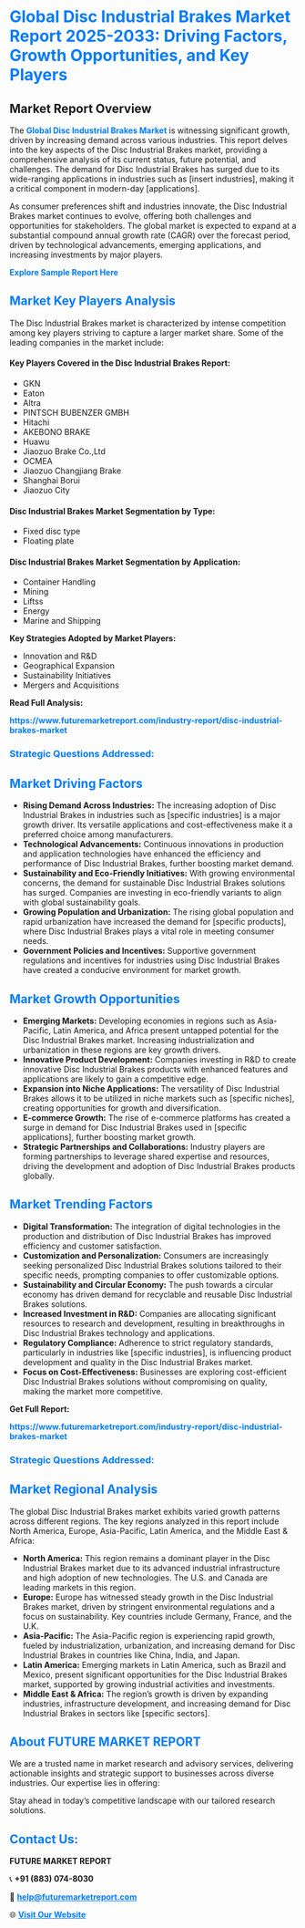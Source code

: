 <h1 style="color: #007BFF;">Global Disc Industrial Brakes Market Report 2025-2033: Driving Factors, Growth Opportunities, and Key Players</h1>

<section id="overview">
<h2>Market Report Overview</h2>
<p>The <a href="https://www.futuremarketreport.com/industry-report/disc-industrial-brakes-market" style="color: #007BFF; text-decoration: none;"><strong>Global Disc Industrial Brakes Market</strong></a> is witnessing significant growth, driven by increasing demand across various industries. This report delves into the key aspects of the Disc Industrial Brakes market, providing a comprehensive analysis of its current status, future potential, and challenges. The demand for Disc Industrial Brakes has surged due to its wide-ranging applications in industries such as [insert industries], making it a critical component in modern-day [applications].</p>
<p>As consumer preferences shift and industries innovate, the Disc Industrial Brakes market continues to evolve, offering both challenges and opportunities for stakeholders. The global market is expected to expand at a substantial compound annual growth rate (CAGR) over the forecast period, driven by technological advancements, emerging applications, and increasing investments by major players.</p>
</section>

<section id="overview">
<p><a href="https://www.futuremarketreport.com/request-sample/reportId=42535" style="color: #007BFF; text-decoration: none;"><strong>Explore Sample Report Here</strong></a></p>
</section>

<section id="key-players">
<h2 style="color: #007BFF;">Market Key Players Analysis</h2>
<p>The Disc Industrial Brakes market is characterized by intense competition among key players striving to capture a larger market share. Some of the leading companies in the market include:</p>
<h4>Key Players Covered in the Disc Industrial Brakes Report:</h4>
<ul><li>GKN</li><li>Eaton</li><li>Altra</li><li>PINTSCH BUBENZER GMBH</li><li>Hitachi</li><li>AKEBONO BRAKE</li><li>Huawu</li><li>Jiaozuo Brake Co.,Ltd</li><li>OCMEA</li><li>Jiaozuo Changjiang Brake</li><li>Shanghai Borui</li><li>Jiaozuo City</li></ul>
<h4>Disc Industrial Brakes Market Segmentation by Type:</h4>
<ul><li>Fixed disc type</li><li>Floating plate</li></ul>

<h4>Disc Industrial Brakes Market Segmentation by Application:</h4>
<ul><li>Container Handling</li><li>Mining</li><li>Liftss</li><li>Energy</li><li>Marine and Shipping</li></ul>
<p><strong>Key Strategies Adopted by Market Players:</strong></p>
<ul>
<li>Innovation and R&D</li>
<li>Geographical Expansion</li>
<li>Sustainability Initiatives</li>
<li>Mergers and Acquisitions</li>
</ul>
</section>

<section>
<p><strong>Read Full Analysis: </strong></p><a href="https://www.futuremarketreport.com/industry-report/disc-industrial-brakes-market" style="color: #007BFF; text-decoration: none;"><strong>https://www.futuremarketreport.com/industry-report/disc-industrial-brakes-market</strong></a>
<h3 style="color: #007BFF;">Strategic Questions Addressed:</h3>
</section>

<section id="driving-factors">
<h2 style="color: #007BFF;">Market Driving Factors</h2>
<ul>
<li><strong>Rising Demand Across Industries:</strong> The increasing adoption of Disc Industrial Brakes in industries such as [specific industries] is a major growth driver. Its versatile applications and cost-effectiveness make it a preferred choice among manufacturers.</li>
<li><strong>Technological Advancements:</strong> Continuous innovations in production and application technologies have enhanced the efficiency and performance of Disc Industrial Brakes, further boosting market demand.</li>
<li><strong>Sustainability and Eco-Friendly Initiatives:</strong> With growing environmental concerns, the demand for sustainable Disc Industrial Brakes solutions has surged. Companies are investing in eco-friendly variants to align with global sustainability goals.</li>
<li><strong>Growing Population and Urbanization:</strong> The rising global population and rapid urbanization have increased the demand for [specific products], where Disc Industrial Brakes plays a vital role in meeting consumer needs.</li>
<li><strong>Government Policies and Incentives:</strong> Supportive government regulations and incentives for industries using Disc Industrial Brakes have created a conducive environment for market growth.</li>
</ul>
</section>

<section id="growth-opportunities">
<h2 style="color: #007BFF;">Market Growth Opportunities</h2>
<ul>
<li><strong>Emerging Markets:</strong> Developing economies in regions such as Asia-Pacific, Latin America, and Africa present untapped potential for the Disc Industrial Brakes market. Increasing industrialization and urbanization in these regions are key growth drivers.</li>
<li><strong>Innovative Product Development:</strong> Companies investing in R&D to create innovative Disc Industrial Brakes products with enhanced features and applications are likely to gain a competitive edge.</li>
<li><strong>Expansion into Niche Applications:</strong> The versatility of Disc Industrial Brakes allows it to be utilized in niche markets such as [specific niches], creating opportunities for growth and diversification.</li>
<li><strong>E-commerce Growth:</strong> The rise of e-commerce platforms has created a surge in demand for Disc Industrial Brakes used in [specific applications], further boosting market growth.</li>
<li><strong>Strategic Partnerships and Collaborations:</strong> Industry players are forming partnerships to leverage shared expertise and resources, driving the development and adoption of Disc Industrial Brakes products globally.</li>
</ul>
</section>

<section id="trending-factors">
<h2 style="color: #007BFF;">Market Trending Factors</h2>
<ul>
<li><strong>Digital Transformation:</strong> The integration of digital technologies in the production and distribution of Disc Industrial Brakes has improved efficiency and customer satisfaction.</li>
<li><strong>Customization and Personalization:</strong> Consumers are increasingly seeking personalized Disc Industrial Brakes solutions tailored to their specific needs, prompting companies to offer customizable options.</li>
<li><strong>Sustainability and Circular Economy:</strong> The push towards a circular economy has driven demand for recyclable and reusable Disc Industrial Brakes solutions.</li>
<li><strong>Increased Investment in R&D:</strong> Companies are allocating significant resources to research and development, resulting in breakthroughs in Disc Industrial Brakes technology and applications.</li>
<li><strong>Regulatory Compliance:</strong> Adherence to strict regulatory standards, particularly in industries like [specific industries], is influencing product development and quality in the Disc Industrial Brakes market.</li>
<li><strong>Focus on Cost-Effectiveness:</strong> Businesses are exploring cost-efficient Disc Industrial Brakes solutions without compromising on quality, making the market more competitive.</li>
</ul>
</section>

<section>
<p><strong>Get Full Report: </strong></p><a href="https://www.futuremarketreport.com/industry-report/disc-industrial-brakes-market" style="color: #007BFF; text-decoration: none;"><strong>https://www.futuremarketreport.com/industry-report/disc-industrial-brakes-market</strong></a>
<h3 style="color: #007BFF;">Strategic Questions Addressed:</h3>
</section>


<section id="regional-analysis">
<h2 style="color: #007BFF;">Market Regional Analysis</h2>
<p>The global Disc Industrial Brakes market exhibits varied growth patterns across different regions. The key regions analyzed in this report include North America, Europe, Asia-Pacific, Latin America, and the Middle East & Africa:</p>
<ul>
<li><strong>North America:</strong> This region remains a dominant player in the Disc Industrial Brakes market due to its advanced industrial infrastructure and high adoption of new technologies. The U.S. and Canada are leading markets in this region.</li>
<li><strong>Europe:</strong> Europe has witnessed steady growth in the Disc Industrial Brakes market, driven by stringent environmental regulations and a focus on sustainability. Key countries include Germany, France, and the U.K.</li>
<li><strong>Asia-Pacific:</strong> The Asia-Pacific region is experiencing rapid growth, fueled by industrialization, urbanization, and increasing demand for Disc Industrial Brakes in countries like China, India, and Japan.</li>
<li><strong>Latin America:</strong> Emerging markets in Latin America, such as Brazil and Mexico, present significant opportunities for the Disc Industrial Brakes market, supported by growing industrial activities and investments.</li>
<li><strong>Middle East & Africa:</strong> The region’s growth is driven by expanding industries, infrastructure development, and increasing demand for Disc Industrial Brakes in sectors like [specific sectors].</li>
</ul>
</section>

<footer>
<h2 style="color: #007BFF;">About FUTURE MARKET REPORT</h2>
<p>We are a trusted name in market research and advisory services, delivering actionable insights and strategic support to businesses across diverse industries. Our expertise lies in offering:</p>

<p>Stay ahead in today’s competitive landscape with our tailored research solutions.</p>

<h2 style="color: #007BFF;">Contact Us:</h2>
<p><strong>FUTURE MARKET REPORT</strong></p>
<p>📞 <strong>+91 (883) 074-8030</strong></p>
<p>📧 <strong><a href="mailto:help@futuremarketreport.com" style="color: #007BFF;">help@futuremarketreport.com</a></strong></p>
<p>🌐 <strong><a href="https://www.futuremarketreport.com/" style="color: #007BFF;">Visit Our Website</a></strong></p>
</footer>